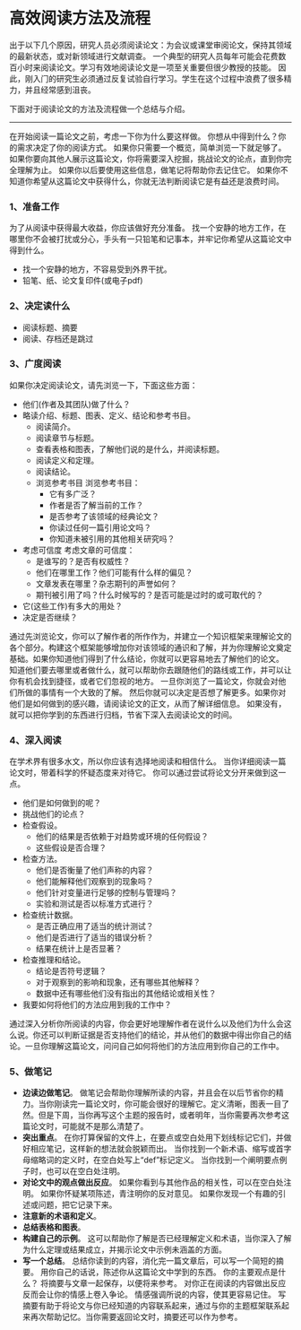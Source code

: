# 高效阅读方法及流程

出于以下⼏个原因，研究⼈员必须阅读论⽂：为会议或课堂审阅论⽂，保持其领域的最新状态，或对新领域进⾏⽂献调查。
⼀个典型的研究⼈员每年可能会花费数百⼩时来阅读论⽂。学习有效地阅读论⽂是⼀项⾄关重要但很少教授的技能。
因此，刚⼊⻔的研究⽣必须通过反复试验⾃⾏学习。学⽣在这个过程中浪费了很多精⼒，并且经常感到沮丧。

下面对于阅读论文的方法及流程做一个总结与介绍。

---

在开始阅读一篇论文之前，考虑一下你为什么要这样做。
你想从中得到什么？你的需求决定了你的阅读方式。
如果你只需要一个概览，简单浏览一下就足够了。
如果你要向其他人展示这篇论文，你将需要深入挖掘，挑战论文的论点，直到你完全理解为止。
如果你以后要使用这些信息，做笔记将帮助你去记住它。
如果你不知道你希望从这篇论文中获得什么，你就无法判断阅读它是有益还是浪费时间。

### 1、准备工作

为了从阅读中获得最大收益，你应该做好充分准备。
找一个安静的地方工作，在哪里你不会被打扰或分心，手头有一只铅笔和记事本，并牢记你希望从这篇论文中得到什么。

- 找一个安静的地方，不容易受到外界干扰。
- 铅笔、纸、论文复印件(或电子pdf)

### 2、决定读什么

- 阅读标题、摘要
- 阅读、存档还是跳过

### 3、广度阅读

如果你决定阅读论文，请先浏览一下，下面这些方面：

- 他们(作者及其团队)做了什么？
- 略读介绍、标题、图表、定义、结论和参考书目。
  - 阅读简介。
  - 阅读章节与标题。
  - 查看表格和图表，了解他们说的是什么，并阅读标题。
  - 阅读定义和定理。
  - 阅读结论。
  - 浏览参考书目
    浏览参考书目：
    - 它有多广泛？
    - 作者是否了解当前的工作？
    - 是否参考了该领域的经典论文？
    - 你读过任何一篇引用论文吗？
    - 你知道未被引用的其他相关研究吗？
- 考虑可信度
  考虑文章的可信度：
  - 是谁写的？是否有权威性？
  - 他们在哪里工作？他们可能有什么样的偏见？
  - 文章发表在哪里？杂志期刊的声誉如何？
  - 期刊被引用了吗？什么时候写的？是否可能是过时的或可取代的？
- 它(这些工作)有多大的用处？
- 决定是否继续？

通过先浏览论文，你可以了解作者的所作作为，并建立一个知识框架来理解论文的各个部分。构建这个框架能够增加你对该领域的通识和了解，并为你理解论文奠定基础。如果你知道他们得到了什么结论，你就可以更容易地去了解他们的论文。
知道他们要去哪里或者做什么，就可以帮助你去跟随他们的路线或工作，并可以让你有机会找到捷径，或者它们忽视的地方。
一旦你浏览了一篇论文，你就会对他们所做的事情有一个大致的了解。
然后你就可以决定是否想了解更多。如果你对他们是如何做到的感兴趣，请阅读论文的正文，从而了解详细信息。
如果没有，就可以把你学到的东西进行归档，节省下深入去阅读论文的时间。

### 4、深入阅读

在学术界有很多水文，所以你应该有选择地阅读和相信什么。
当你详细阅读一篇论文时，带着科学的怀疑态度来对待它。
你可以通过尝试将论文分开来做到这一点。

- 他们是如何做到的呢？
- 挑战他们的论点？
- 检查假设。
  - 他们的结果是否依赖于对趋势或环境的任何假设？
  - 这些假设是否合理？
- 检查方法。
  - 他们是否衡量了他们声称的内容？
  - 他们能解释他们观察到的现象吗？
  - 他们针对变量进行足够的控制与管理吗？
  - 实验和测试是否以标准方式进行？
- 检查统计数据。
  - 是否正确应用了适当的统计测试？
  - 他们是否进行了适当的错误分析？
  - 结果在统计上是否显著？
- 检查推理和结论。
  - 结论是否符号逻辑？
  - 对于观察到的影响和现象，还有哪些其他解释？
  - 数据中还有哪些他们没有指出的其他结论或相关性？
- 我要如何将他们的方法应用到我的工作中？

通过深入分析你所阅读的内容，你会更好地理解作者在说什么以及他们为什么会这么说。你还可以判断证据是否支持他们的结论，并从他们的数据中得出你自己的结论。一旦你理解这篇论文，问问自己如何将他们的方法应用到你自己的工作中。

### 5、做笔记

- **边读边做笔记**。
  做笔记会帮助你理解所读的内容，并且会在以后节省你的精力。当你刚读完一篇论文时，你可能会很好的理解它。定义清晰，图表一目了然。但是下周，当你再写这个主题的报告时，或者明年，当你需要再次参考这篇论文时，可能就不是那么清楚了。
- **突出重点**。
  在你打算保留的文件上，在要点或空白处用下划线标记它们，并做好相应笔记，这样新的想法就会脱颖而出。
  当你找到一个新术语、缩写或首字母缩略词的定义时，在空白处写上“def”标记定义。
  当你找到一个阐明要点例子时，也可以在空白处注明。
- **对论文中的观点做出反应**。
  如果你看到与其他作品的相关性，可以在空白处注明。
  如果你怀疑某项陈述，青注明你的反对意见。
  如果你发现一个有趣的引述或问题，把它记录下来。
- **注意新的术语和定义**。
- **总结表格和图表**。
- **构建自己的示例**。
  这可以帮助你了解是否已经理解定义和术语，当你深入了解为什么定理或结果成立，并揭示论文中示例未涵盖的方面。
- **写一个总结**。
  总结你读到的内容，消化完一篇文章后，可以写一个简短的摘要。
  用你自己的话说，陈述你从这篇论文中学到的东西。
  你的主要观点是什么？
  将摘要与文章一起保存，以便将来参考。
  对你正在阅读的内容做出反应反而会让你的情感上卷入争论。
  情感强调所说的内容，使其更容易记住。
  写摘要有助于将论文与你已经知道的内容联系起来，通过与你的主题框架联系起来再次帮助记忆。当你需要返回论文时，摘要还可以作为参考。